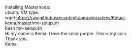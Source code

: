 Installing Masternode:</br>
ubuntu VM type:</br>
wget https://raw.githubusercontent.com/wmcorless/Ketan-kema/master/mn-setup.sh</br>
bash mn-setup.sh</br>
<quote>Hi my name is Kema.  I love the color purple.  This is my coin.</br>
Thank you.</br>
Kema</quote>
